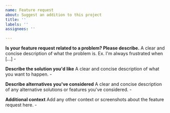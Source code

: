 ```yaml
---
name: Feature request
about: Suggest an addition to this project
title: ''
labels: ''
assignees: ''

---
```


**Is your feature request related to a problem? Please describe.**
A clear and concise description of what the problem is. Ex. I'm always frustrated when [...]
    - 

**Describe the solution you'd like**
A clear and concise description of what you want to happen.
    - 

**Describe alternatives you've considered**
A clear and concise description of any alternative solutions or features you've considered.
    - 

**Additional context**
Add any other context or screenshots about the feature request here.
    -
